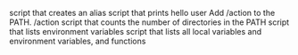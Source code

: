 script that creates an alias
script that prints hello user
Add /action to the PATH. /action
script that counts the number of directories in the PATH
script that lists environment variables
script that lists all local variables and environment variables, and functions
